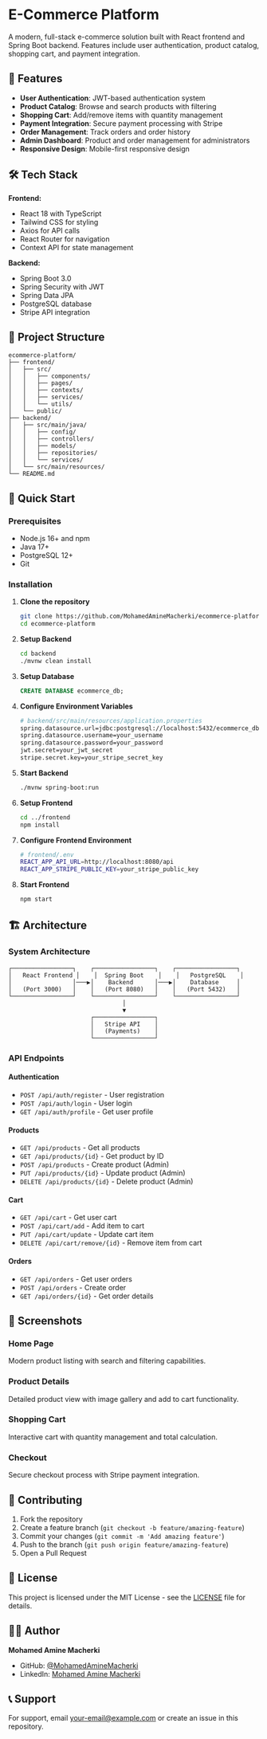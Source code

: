 # E-Commerce Platform

A modern, full-stack e-commerce solution built with React frontend and Spring Boot backend. Features include user authentication, product catalog, shopping cart, and payment integration.

## 🚀 Features

- **User Authentication**: JWT-based authentication system
- **Product Catalog**: Browse and search products with filtering
- **Shopping Cart**: Add/remove items with quantity management
- **Payment Integration**: Secure payment processing with Stripe
- **Order Management**: Track orders and order history
- **Admin Dashboard**: Product and order management for administrators
- **Responsive Design**: Mobile-first responsive design

## 🛠️ Tech Stack

**Frontend:**
- React 18 with TypeScript
- Tailwind CSS for styling
- Axios for API calls
- React Router for navigation
- Context API for state management

**Backend:**
- Spring Boot 3.0
- Spring Security with JWT
- Spring Data JPA
- PostgreSQL database
- Stripe API integration

## 📁 Project Structure

```
ecommerce-platform/
├── frontend/
│   ├── src/
│   │   ├── components/
│   │   ├── pages/
│   │   ├── contexts/
│   │   ├── services/
│   │   └── utils/
│   └── public/
├── backend/
│   ├── src/main/java/
│   │   ├── config/
│   │   ├── controllers/
│   │   ├── models/
│   │   ├── repositories/
│   │   └── services/
│   └── src/main/resources/
└── README.md
```

## 🚀 Quick Start

### Prerequisites
- Node.js 16+ and npm
- Java 17+
- PostgreSQL 12+
- Git

### Installation

1. **Clone the repository**
   ```bash
   git clone https://github.com/MohamedAmineMacherki/ecommerce-platform.git
   cd ecommerce-platform
   ```

2. **Setup Backend**
   ```bash
   cd backend
   ./mvnw clean install
   ```

3. **Setup Database**
   ```sql
   CREATE DATABASE ecommerce_db;
   ```

4. **Configure Environment Variables**
   ```bash
   # backend/src/main/resources/application.properties
   spring.datasource.url=jdbc:postgresql://localhost:5432/ecommerce_db
   spring.datasource.username=your_username
   spring.datasource.password=your_password
   jwt.secret=your_jwt_secret
   stripe.secret.key=your_stripe_secret_key
   ```

5. **Start Backend**
   ```bash
   ./mvnw spring-boot:run
   ```

6. **Setup Frontend**
   ```bash
   cd ../frontend
   npm install
   ```

7. **Configure Frontend Environment**
   ```bash
   # frontend/.env
   REACT_APP_API_URL=http://localhost:8080/api
   REACT_APP_STRIPE_PUBLIC_KEY=your_stripe_public_key
   ```

8. **Start Frontend**
   ```bash
   npm start
   ```

## 🏗️ Architecture

### System Architecture
```
┌─────────────────┐    ┌─────────────────┐    ┌─────────────────┐
│   React Frontend │    │  Spring Boot    │    │   PostgreSQL    │
│                 │───▶│    Backend      │───▶│    Database     │
│   (Port 3000)   │    │   (Port 8080)   │    │   (Port 5432)   │
└─────────────────┘    └─────────────────┘    └─────────────────┘
                                │
                                ▼
                       ┌─────────────────┐
                       │   Stripe API    │
                       │   (Payments)    │
                       └─────────────────┘
```

### API Endpoints

#### Authentication
- `POST /api/auth/register` - User registration
- `POST /api/auth/login` - User login
- `GET /api/auth/profile` - Get user profile

#### Products
- `GET /api/products` - Get all products
- `GET /api/products/{id}` - Get product by ID
- `POST /api/products` - Create product (Admin)
- `PUT /api/products/{id}` - Update product (Admin)
- `DELETE /api/products/{id}` - Delete product (Admin)

#### Cart
- `GET /api/cart` - Get user cart
- `POST /api/cart/add` - Add item to cart
- `PUT /api/cart/update` - Update cart item
- `DELETE /api/cart/remove/{id}` - Remove item from cart

#### Orders
- `GET /api/orders` - Get user orders
- `POST /api/orders` - Create order
- `GET /api/orders/{id}` - Get order details

## 📸 Screenshots

### Home Page
Modern product listing with search and filtering capabilities.

### Product Details
Detailed product view with image gallery and add to cart functionality.

### Shopping Cart
Interactive cart with quantity management and total calculation.

### Checkout
Secure checkout process with Stripe payment integration.

## 🤝 Contributing

1. Fork the repository
2. Create a feature branch (`git checkout -b feature/amazing-feature`)
3. Commit your changes (`git commit -m 'Add amazing feature'`)
4. Push to the branch (`git push origin feature/amazing-feature`)
5. Open a Pull Request

## 📄 License

This project is licensed under the MIT License - see the [LICENSE](LICENSE) file for details.

## 👨‍💻 Author

**Mohamed Amine Macherki**
- GitHub: [@MohamedAmineMacherki](https://github.com/MohamedAmineMacherki)
- LinkedIn: [Mohamed Amine Macherki](https://linkedin.com/in/your-profile)

## 📞 Support

For support, email your-email@example.com or create an issue in this repository.